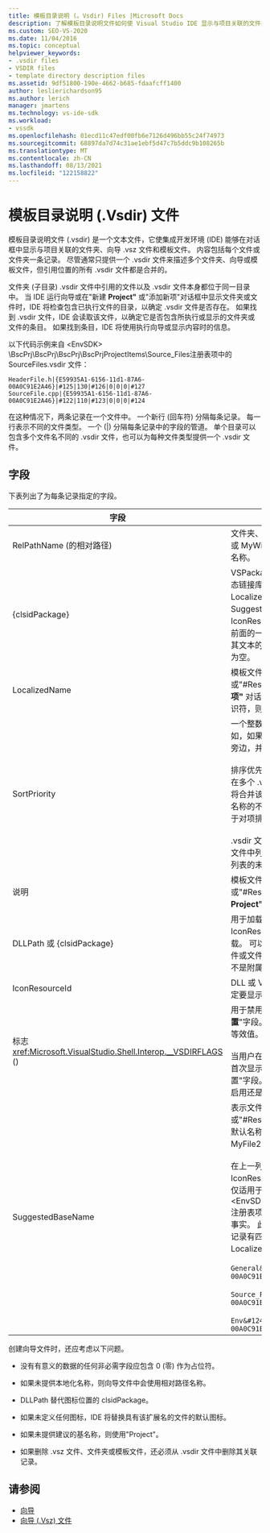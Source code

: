 ```yaml
---
title: 模板目录说明 (。Vsdir) Files |Microsoft Docs
description: 了解模板目录说明文件如何使 Visual Studio IDE 显示与项目关联的文件夹、.vsz 文件和模板。
ms.custom: SEO-VS-2020
ms.date: 11/04/2016
ms.topic: conceptual
helpviewer_keywords:
- .vsdir files
- VSDIR files
- template directory description files
ms.assetid: 9df51800-190e-4662-b685-fdaafcff1400
author: leslierichardson95
ms.author: lerich
manager: jmartens
ms.technology: vs-ide-sdk
ms.workload:
- vssdk
ms.openlocfilehash: 01ecd11c47edf00fb6e7126d496bb55c24f74973
ms.sourcegitcommit: 68897da7d74c31ae1ebf5d47c7b5ddc9b108265b
ms.translationtype: MT
ms.contentlocale: zh-CN
ms.lasthandoff: 08/13/2021
ms.locfileid: "122158822"
---
```

# <a name="template-directory-description-vsdir-files"></a>模板目录说明 (.Vsdir) 文件
模板目录说明文件 (.vsdir) 是一个文本文件，它使集成开发环境 (IDE) 能够在对话框中显示与项目关联的文件夹、向导 .vsz 文件和模板文件。 内容包括每个文件或文件夹一条记录。 尽管通常只提供一个 .vsdir 文件来描述多个文件夹、向导或模板文件，但引用位置的所有 .vsdir 文件都是合并的。

 文件夹 (子目录) .vsdir 文件中引用的文件以及 .vsdir 文件本身都位于同一目录中。 当 IDE 运行向导或在"新建 **Project"** 或"添加新项"对话框中显示文件夹或文件时，IDE 将检查包含已执行文件的目录，以确定 .vsdir 文件是否存在。 如果找到 .vsdir 文件，IDE 会读取该文件，以确定它是否包含所执行或显示的文件夹或文件的条目。 如果找到条目，IDE 将使用执行向导或显示内容时的信息。

 以下代码示例来自 \<EnvSDK> \BscPrj\BscPrj\BscPrj\BscPrjProjectItems\Source_Files注册表项中的 SourceFiles.vsdir 文件：

```
HeaderFile.h|{E59935A1-6156-11d1-87A6-00A0C91E2A46}|#125|130|#126|0|0|0|#127
SourceFile.cpp|{E59935A1-6156-11d1-87A6-00A0C91E2A46}|#122|110|#123|0|0|0|#124
```

 在这种情况下，两条记录在一个文件中。 一个新行 (回车符) 分隔每条记录。 每一行表示不同的文件类型。 一个 (&#124;) 分隔每条记录中的字段的管道。 单个目录可以包含多个文件名不同的 .vsdir 文件，也可以为每种文件类型提供一个 .vsdir 文件。

## <a name="fields"></a>字段
 下表列出了为每条记录指定的字段。

| 字段 | 说明 |
| - | - |
| RelPathName (的相对路径)  | 文件夹、模板或 .vsz 文件的名称，例如 HeaderFile.h 或 MyWizard.vsz。 此字段还可以是用于表示文件夹的名称。 |
| {clsidPackage} | VSPackage 的 GUID，用于访问 VSPackage 的附属动态链接库 (DLL) 资源中的本地化字符串，例如 LocalizedName、Description、IconResourceId 和 SuggestedBaseName。 如果未提供 DLLPath，则 IconResourceId 适用。 **注意：**  此字段是可选的，除非前面的一个或多个字段是资源标识符。 对于与未本地化其文本的第三方向导相对应的 .vsdir 文件，此字段通常为空。 |
| LocalizedName | 模板文件或向导的本地化名称。 此字段可以是字符串或"#ResID"形式的资源标识符。 此名称显示在"添加新 **项"** 对话框中。 **注意：**  如果 LocalizedName 是资源标识符，则 {clsidPackage} 是必需的。 |
| SortPriority | 一个整数，表示此模板文件或向导的相对优先级。 例如，如果此项的值为 1，则此项显示在值为 1 的其他项旁边，并位于排序值为 2 或更大的所有项之前。<br /><br /> 排序优先级相对于同一目录中的项。 同一目录中可能存在多个 .vsdir 文件。 在这种情况下，来自所有 的项 <em>。</em>将合并该目录中的 vsdir 文件。 优先级相同的项按显示名称的不区分大小写的字典顺序列出。 `_wcsicmp`函数用于对项排序。<br /><br /> .vsdir 文件中未描述的项包含的优先级数字大于 .vsdir 文件中列出的最高优先级编号。 结果是这些项位于显示列表的末尾，而不考虑其名称。 |
| 说明 | 模板文件或向导的本地化说明。 此字段可以是字符串或"#ResID"形式的资源标识符。 选择项时，此 **字符串Project"** 新建项"或"添加新项"对话框中。 |
| DLLPath 或 {clsidPackage} | 用于加载模板文件或向导的图标。 使用 IconResourceId 将图标作为资源从.dll或.exe文件中加载。 可以使用.dll VSPackage .exe GUID 来标识此文件或文件。 VSPackage 的实现 DLL 用于加载图标 (而不是附属 DLL) 。 |
| IconResourceId | DLL 或 VSPackage 实现 DLL 中的资源标识符，用于确定要显示的图标。 |
| 标志 <xref:Microsoft.VisualStudio.Shell.Interop.__VSDIRFLAGS> ()  | 用于禁用或启用"添加新 **项**"对话框中的"名称"**和"位置**"字段。 Flags **字段的值** 是所需位标志组合的十进制等效值。<br /><br /> 当用户在"新建"选项卡上选择项时，项目将确定是否在首次显示"添加新项"对话框时显示"名称"字段和"位置"字段。 通过 .vsdir 文件，项只能控制在选择项时是启用还是禁用字段。 |
| SuggestedBaseName | 表示文件、向导或模板的默认名称。 此字段是字符串或"#ResID"形式的资源标识符。 IDE 使用此值为项提供默认名称。 此基值追加一个整数值，使名称唯一，例如 MyFile21.asp。<br /><br /> 在上一列表中，Description、DLLPath、IconResourceId、Flags 和 SuggestedBaseNumber 仅适用于模板和向导文件。 这些字段不适用于文件夹。 \<EnvSDK>\BscPrj\BscPrj\BscPrj\BscPrjProjectItems 注册表项中 BscPrjProjectItems 文件的代码说明了这一事实。 此文件包含三条 (一条记录，每个文件夹) 每条记录有四个字段：RelPathName、{clsidPackage}、LocalizedName 和 SortPriority。<br /><br /> `General&#124;{E59935A1-6156-11d1-87A6-00A0C91E2A46}&#124;#110&#124;100`<br /><br /> `Source_Files&#124;{E59935A1-6156-11d1-87A6-00A0C91E2A46}&#124;#111&#124;110`<br /><br /> `Env&#124;{E59935A1-6156-11d1-87A6-00A0C91E2A46}&#124;#112&#124;120` |

 创建向导文件时，还应考虑以下问题。

- 没有有意义的数据的任何非必需字段应包含 0 (零) 作为占位符。

- 如果未提供本地化名称，则向导文件中会使用相对路径名称。

- DLLPath 替代图标位置的 clsidPackage。

- 如果未定义任何图标，IDE 将替换具有该扩展名的文件的默认图标。

- 如果未提供建议的基名称，则使用"Project"。

- 如果删除 .vsz 文件、文件夹或模板文件，还必须从 .vsdir 文件中删除其关联记录。

## <a name="see-also"></a>请参阅
- [向导](../../extensibility/internals/wizards.md)
- [向导 (.Vsz) 文件](../../extensibility/internals/wizard-dot-vsz-file.md)
